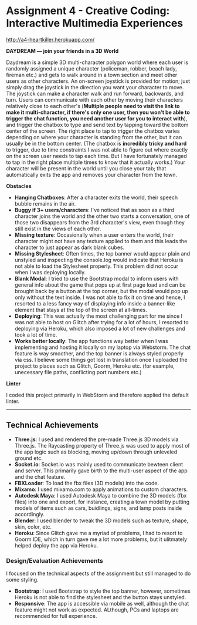 Assignment 4 - Creative Coding: Interactive Multimedia Experiences
===

http://a4-heartkiller.herokuapp.com/

**DAYDREAM — join your friends in a 3D World**

Daydream is a simple 3D multi-character polygon world where each user is randomly assigned a unique character (policeman, robber, beach lady, fireman etc.) and gets to walk around in a town section and meet other users as other characters. An on-screen joystick is provided for motion; just simply drag the joystick in the direction you want your character to move. The joystick can make a character walk and run forward, backwards, and turn. Users can communicate with each other by moving their characters relatively close to each other's (**Multiple people need to visit the link to make it multi-character, if there's only one user, then you won't be able to trigger the chat function, you need another user for you to interact with**), and trigger the chatbox to type and send text by tapping toward the bottom center of the screen. The right place to tap to trigger the chatbox varies depending on where your character is standing from the other, but it can usually be in the bottom center. (The chatbox is **incredibly tricky and hard** to trigger, due to time constraints I was not able to figure out where exactly on the screen user needs to tap each time. But I have fortunately managed to tap in the right place multiple times to know that it actually works.) Your character will be present in the world until you close your tab; that automatically exits the app and removes your character from the town. 

**Obstacles**

- **Hanging Chatboxes**: After a character exits the world, their speech bubble remains in the air.
- **Buggy if 3+ users/characters**: I've noticed that as soon as a third character joins the world and the other two starts a conversation, one of those two disappears from the 3rd character's view, even though they still exist in the views of each other.
- **Missing texture**: Occasionally when a user enters the world, their character might not have any texture applied to them and this leads the character to just appear as dark blank cubes.
- **Missing Stylesheet**: Often times, the top banner would appear plain and unstyled and inspecting the console.log would indicate that Heroku is not able to load the Stylesheet properly. This problem did not occur when I was deploying locally.
- **Blank Modal**: I tried to use the Bootstrap modal to inform users with general info about the game that pops up at first page load and can be brought back by a button at the top corner, but the modal would pop up only without the text inside. I was not able to fix it on time and hence, I resorted to a less fancy way of displaying info inside a banner-like element that stays at the top of the screen at all-times.
- **Deploying**: This was actually the most challenging part for me since I was not able to host on Glitch after trying for a lot of hours, I resorted to deploying via Heroku, which also imposed a lot of new challenges and took a lot of time.
- **Works better locally**: The app functions way better when I was implementing and hosting it locally on my laptop via Webstorm. The chat feature is way smoother, and the top banner is always styled properly via css. I believe some things got lost in translation once I uploaded the project to places such as Glitch, Goorm, Heroku etc. (for example, unecessary file paths, conflicting port numbers etc.) 

**Linter**

I coded this project primarily in WebStorm and therefore applied the default linter.

---

## Technical Achievements
- **Three.js**: I used and rendered the pre-made Three.js 3D models via Three.js. The Raycasting property of Three.js was used to apply most of the app logic such as blocking, moving up/down through unleveled ground etc.
- **Socket.io**: Socket.io was mainly used to communicate bewteen client and server. This primarily gave birth to the multi-user aspect of the app and the chat feature.
- **FBXLoader**: To load the fbx files (3D models) into the code.
- **Mixamo**: I used mixamo.com to apply animations to custom characters.
- **Autodesk Maya**: I used Autodesk Maya to combine the 3D models (fbx files) into one and export, for instance, creating a town model by putting models of items such as cars, buidlings, signs, and lamp posts inside accordingly.
- **Blender**: I used blender to tweak the 3D models such as texture, shape, skin, color, etc.
- **Heroku**: Since Glitch gave me a myriad of problems, I had to resort to Goorm IDE, which in turn gave me a lot more problems, but it ulitmately helped deploy the app via Heroku.

### Design/Evaluation Achievements

I focused on the technical aspects of the assignment but still managed to do some styling.
- **Bootstrap**: I used Bootstrap to style the top banner, however, sometimes Heroku is not able to find the stylesheet and the button stays unstyled. 
- **Responsive**: The app is accessible via mobile as well, although the chat feature might not work as expected. ALthough, PCs and laptops are recommended for full experience.

